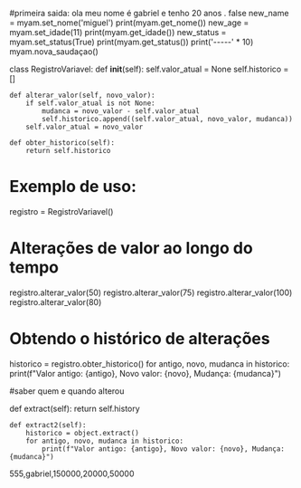 #primeira saida: ola meu nome é gabriel e tenho 20 anos . false
new_name = myam.set_nome('miguel')
print(myam.get_nome())
new_age = myam.set_idade(11)
print(myam.get_idade())
new_status = myam.set_status(True)
print(myam.get_status())
print('-----' * 10)
myam.nova_saudaçao()


class RegistroVariavel:
    def __init__(self):
        self.valor_atual = None
        self.historico = []

    def alterar_valor(self, novo_valor):
        if self.valor_atual is not None:
            mudanca = novo_valor - self.valor_atual
            self.historico.append((self.valor_atual, novo_valor, mudanca))
        self.valor_atual = novo_valor

    def obter_historico(self):
        return self.historico

# Exemplo de uso:
registro = RegistroVariavel()

# Alterações de valor ao longo do tempo
registro.alterar_valor(50)
registro.alterar_valor(75)
registro.alterar_valor(100)
registro.alterar_valor(80)

# Obtendo o histórico de alterações
historico = registro.obter_historico()
for antigo, novo, mudanca in historico:
    print(f"Valor antigo: {antigo}, Novo valor: {novo}, Mudança: {mudanca}")


#saber quem e quando alterou

def extract(self):
        return self.history
  
    def extract2(self): 
        historico = object.extract()
        for antigo, novo, mudanca in historico:
            print(f"Valor antigo: {antigo}, Novo valor: {novo}, Mudança: {mudanca}")




555,gabriel,150000,20000,50000
 
